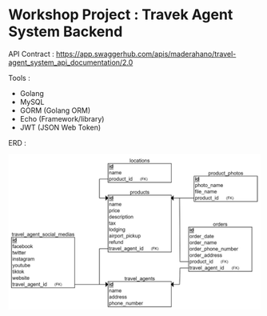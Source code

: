 # Workshop Project : Travek Agent System Backend

API Contract : 
https://app.swaggerhub.com/apis/maderahano/travel-agent_system_api_documentation/2.0

Tools :
- Golang
- MySQL
- GORM (Golang ORM)
- Echo (Framework/library)
- JWT (JSON Web Token)

ERD :

![ERD Generate Invoice System](assets/ERD-Travel-Agent.jpeg)